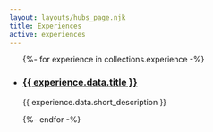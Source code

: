 ```yaml
---
layout: layouts/hubs_page.njk
title: Experiences
active: experiences 
---
```


  
<ul class="icon-list">
{%- for experience in collections.experience -%}
  
  <li><h3><a href="{{experience.data.slug}}">{{ experience.data.title }}</a></h3>
    <p>
      {{ experience.data.short_description }}
    </p>  
  </li>
{%- endfor -%}
</ul>
